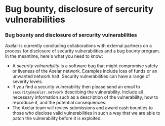 # Bug bounty, disclosure of sercurity vulnerabilities

### Bug bounty and disclosure of sercurity vulnerabilities
Axelar is currently concluding collaborations with external partners on a process for disclosure of security vulnerabilities and a bug bounty program. In the meantime, here's what you need to know:

* A _security vulnerability_ is a software bug that might compromise safety or liveness of the Axelar network. Examples include loss of funds or an unwanted network halt. Security vulnerabilities can have a range of severity levels.
* If you find a security vulnerability then please send an email to `security@axelar.network` describing the vulnerability. Include all necessary information such as a description of the vulnerability, how to reproduce it, and the potential consequences.
* The Axelar team will review submissions and award cash bounties to those who disclose valid vulnerabilities in such a way that we are able to patch the vulnerability before it is exploited.
